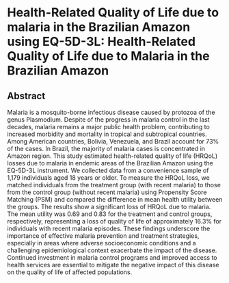 # Health-Related Quality of Life due to malaria in the Brazilian Amazon using EQ-5D-3L: Health-Related Quality of Life due to Malaria in the Brazilian Amazon

## Abstract
Malaria is a mosquito-borne infectious disease caused by protozoa of the genus Plasmodium. Despite of the progress in malaria control in the last decades, malaria remains a major public health problem, contributing to increased morbidity and mortality in tropical and subtropical countries. Among American countries, Bolivia, Venezuela, and Brazil account for 73% of the cases. In Brazil, the majority of malaria cases is concentrated in Amazon region. This study estimated health-related quality of life (HRQoL) losses due to malaria in endemic areas of the Brazilian Amazon using the EQ-5D-3L instrument. We collected data from a convenience sample of 1,179 individuals aged 18 years or older. To measure the HRQoL loss, we matched individuals from the treatment group (with recent malaria) to those from the control group (without recent malaria) using Propensity Score Matching (PSM) and compared the difference in mean health utility between the groups. The results show a significant loss of HRQoL due to malaria. The mean utility was 0.69 and 0.83 for the treatment and control groups, respectively, representing a loss of quality of life of approximately 16.3% for individuals with recent malaria episodes. These findings underscore the importance of effective malaria prevention and treatment strategies, especially in areas where adverse socioeconomic conditions and a challenging epidemiological context exacerbate the impact of the disease. Continued investment in malaria control programs and improved access to health services are essential to mitigate the negative impact of this disease on the quality of life of affected populations.
